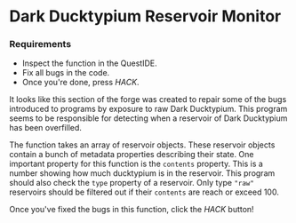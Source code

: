 # Dark Ducktypium Reservoir Monitor

<div class="aside">
<h3>Requirements</h3>
<ul>
  <li>Inspect the function in the QuestIDE.</li>
  <li>Fix all bugs in the code.</li>
  <li>Once you're done, press <em>HACK</em>.</li>
</ul>
</div>

It looks like this section of the forge was created to repair some of the bugs introduced to programs by exposure to raw Dark Ducktypium. This program seems to be responsible for detecting when a reservoir of Dark Ducktypium has been overfilled.

The function takes an array of reservoir objects. These reservoir objects contain a bunch of metadata properties describing their state. One important property for this function is the `contents` property. This is a number showing how much ducktypium is in the reservoir. This program should also check the `type` property of a reservoir. Only type `"raw"` reservoirs should be filtered out if their `contents` are reach or exceed 100.

Once you've fixed the bugs in this function, click the _HACK_ button!
